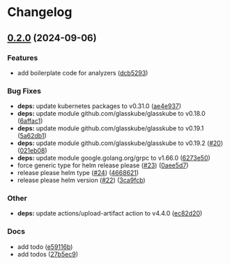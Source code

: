 # Changelog

## [0.2.0](https://github.com/botchk/k8sgpt-glasskube-analyzer/compare/v0.1.0...v0.2.0) (2024-09-06)


### Features

* add boilerplate code for analyzers ([dcb5293](https://github.com/botchk/k8sgpt-glasskube-analyzer/commit/dcb529383791a0aca73cde83b45eac4b79b59fe3))


### Bug Fixes

* **deps:** update kubernetes packages to v0.31.0 ([ae4e937](https://github.com/botchk/k8sgpt-glasskube-analyzer/commit/ae4e937daed54efa4278214a660fe5766c7289ff))
* **deps:** update module github.com/glasskube/glasskube to v0.18.0 ([6affac1](https://github.com/botchk/k8sgpt-glasskube-analyzer/commit/6affac1eeda0ea4906c05e05bcfda463a979a928))
* **deps:** update module github.com/glasskube/glasskube to v0.19.1 ([5a62db1](https://github.com/botchk/k8sgpt-glasskube-analyzer/commit/5a62db16a8bf522bb3c1bb3c7e141bdcca198147))
* **deps:** update module github.com/glasskube/glasskube to v0.19.2 ([#20](https://github.com/botchk/k8sgpt-glasskube-analyzer/issues/20)) ([021eb08](https://github.com/botchk/k8sgpt-glasskube-analyzer/commit/021eb086e00beb4c6136f05fb51298522deb9dc0))
* **deps:** update module google.golang.org/grpc to v1.66.0 ([6273e50](https://github.com/botchk/k8sgpt-glasskube-analyzer/commit/6273e5091af5ab5f9ccff8747a75563eb638873a))
* force generic type for helm release please ([#23](https://github.com/botchk/k8sgpt-glasskube-analyzer/issues/23)) ([0aee5d7](https://github.com/botchk/k8sgpt-glasskube-analyzer/commit/0aee5d757e1c4c816727baa5637851d9a3e6369d))
* release please helm type ([#24](https://github.com/botchk/k8sgpt-glasskube-analyzer/issues/24)) ([4668621](https://github.com/botchk/k8sgpt-glasskube-analyzer/commit/4668621c73006fbe89aa27b88bbf76bd2174118f))
* release please helm version ([#22](https://github.com/botchk/k8sgpt-glasskube-analyzer/issues/22)) ([3ca9fcb](https://github.com/botchk/k8sgpt-glasskube-analyzer/commit/3ca9fcb426214f4bb1ad45ee265ab6ace2b4d01c))


### Other

* **deps:** update actions/upload-artifact action to v4.4.0 ([ec82d20](https://github.com/botchk/k8sgpt-glasskube-analyzer/commit/ec82d2051445263be4206a250e139c8f93bda1f2))


### Docs

* add todo ([e59116b](https://github.com/botchk/k8sgpt-glasskube-analyzer/commit/e59116b2d98f1eb1b3bd66d811741eaa69032ea4))
* add todos ([27b5ec9](https://github.com/botchk/k8sgpt-glasskube-analyzer/commit/27b5ec95c59666f4c4e207335cefc157994595e2))
